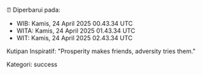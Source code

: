 ⏰ Diperbarui pada:
- WIB: Kamis, 24 April 2025 00.43.34 UTC
- WITA: Kamis, 24 April 2025 01.43.34 UTC
- WIT: Kamis, 24 April 2025 02.43.34 UTC

Kutipan Inspiratif:
"Prosperity makes friends, adversity tries them."


Kategori: success

